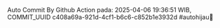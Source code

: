 Auto Commit By Github Action pada: 2025-04-06 19:36:51 WIB, COMMIT_UUID c408a69a-921d-4cf1-b6c6-c852b1e3932d #autohijau🗿
